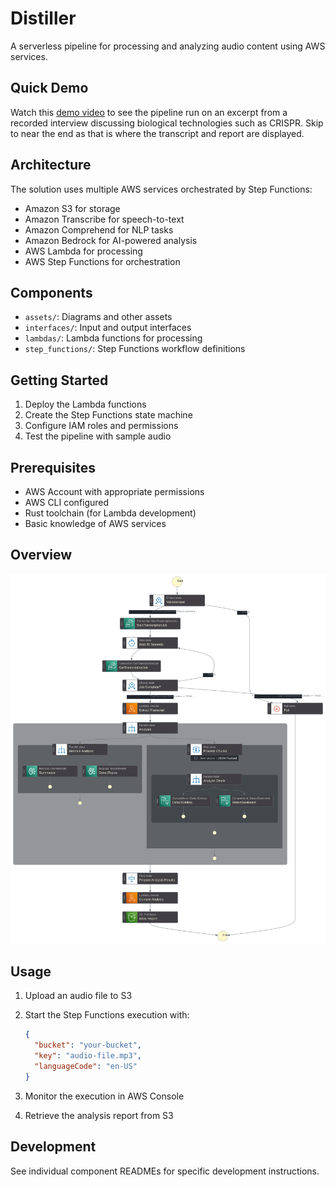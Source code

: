 # Distiller

A serverless pipeline for processing and analyzing audio content using AWS
services.

## Quick Demo

Watch this [demo video](https://asciinema.org/a/MAaa5ziNWtWzdQ0zdosTUNEHJ) to see the pipeline run on an excerpt from a recorded interview discussing biological technologies such as CRISPR. Skip to near the end as that is where the transcript and report are displayed.

## Architecture

The solution uses multiple AWS services orchestrated by Step Functions:

- Amazon S3 for storage
- Amazon Transcribe for speech-to-text
- Amazon Comprehend for NLP tasks
- Amazon Bedrock for AI-powered analysis
- AWS Lambda for processing
- AWS Step Functions for orchestration

## Components

- `assets/`: Diagrams and other assets
- `interfaces/`: Input and output interfaces
- `lambdas/`: Lambda functions for processing
- `step_functions/`: Step Functions workflow definitions

## Getting Started

1. Deploy the Lambda functions
2. Create the Step Functions state machine
3. Configure IAM roles and permissions
4. Test the pipeline with sample audio

## Prerequisites

- AWS Account with appropriate permissions
- AWS CLI configured
- Rust toolchain (for Lambda development)
- Basic knowledge of AWS services

## Overview

![Workflow](./assets/stepfunctions_graph.svg)

## Usage

1. Upload an audio file to S3
2. Start the Step Functions execution with:

   ```json
   {
     "bucket": "your-bucket",
     "key": "audio-file.mp3",
     "languageCode": "en-US"
   }
   ```

3. Monitor the execution in AWS Console
4. Retrieve the analysis report from S3

## Development

See individual component READMEs for specific development instructions.

